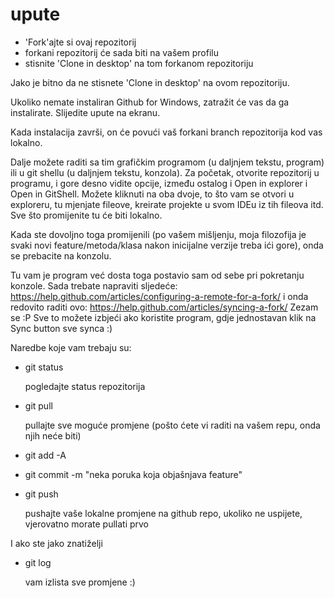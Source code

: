 upute
=====================

- 'Fork'ajte si ovaj repozitorij
- forkani repozitorij će sada biti na vašem profilu
- stisnite 'Clone in desktop' na tom forkanom repozitoriju

Jako je bitno da ne stisnete 'Clone in desktop' na ovom repozitoriju.

Ukoliko nemate instaliran Github for Windows, zatražit će vas da ga instalirate. Slijedite upute na ekranu.

Kada instalacija završi, on će povući vaš forkani branch repozitorija kod vas lokalno.

Dalje možete raditi sa tim grafičkim programom (u daljnjem tekstu, program) ili u git shellu (u daljnjem tekstu, konzola).
Za početak, otvorite repozitorij u programu, i gore desno vidite opcije, između ostalog i Open in explorer i Open in GitShell.
Možete kliknuti na oba dvoje, to što vam se otvori u exploreru, tu mjenjate fileove, kreirate projekte u svom IDEu iz tih fileova itd. Sve što promijenite tu će biti lokalno.

Kada ste dovoljno toga promijenili (po vašem mišljenju, moja filozofija je svaki novi feature/metoda/klasa nakon inicijalne verzije treba ići gore), onda se prebacite na konzolu.

Tu vam je program već dosta toga postavio sam od sebe pri pokretanju konzole.
Sada trebate napraviti sljedeće:
https://help.github.com/articles/configuring-a-remote-for-a-fork/
i onda redovito raditi ovo: https://help.github.com/articles/syncing-a-fork/
Zezam se :P
Sve to možete izbjeći ako koristite program, gdje jednostavan klik na Sync button sve synca :)

Naredbe koje vam trebaju su:

- git status 

    pogledajte status repozitorija
- git pull

    pullajte sve moguće promjene (pošto ćete vi raditi na vašem repu, onda njih neće biti)
- git add -A
    
- git commit -m "neka poruka koja objašnjava feature"
- git push

    pushajte vaše lokalne promjene na github repo, ukoliko ne uspijete, vjerovatno morate pullati prvo

I ako ste jako znatiželji
- git log 

    vam izlista sve promjene :)
